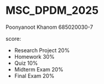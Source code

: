 # MSC_DPDM_2025
Poonyanoot Khanom 685020030-7

score:
* Research Project 20%
* Homework 30%
* Quiz 10%
* Midterm Exam 20%
* Final Exam 20%
